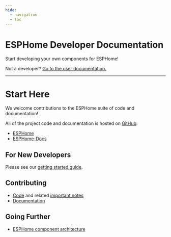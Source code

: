 ```yaml
---
hide:
  - navigation
  - toc
---
```


# ESPHome Developer Documentation

Start developing your own components for ESPHome!

Not a developer? [Go to the user documentation.](https://esphome.io)

---

# Start Here

We welcome contributions to the ESPHome suite of code and documentation!

All of the project code and documentation is hosted on [GitHub](https://github.com):

- [ESPHome](https://github.com/esphome/esphome)
- [ESPHome-Docs](https://github.com/esphome/esphome-docs)

## For New Developers

Please see our [getting started guide](contributing/getting-started).

## Contributing

- [Code](contributing/code) and related [important notes](contributing/code-notes)
- [Documentation](contributing/docs)

## Going Further

- [ESPHome component architecture](architecture/components)
